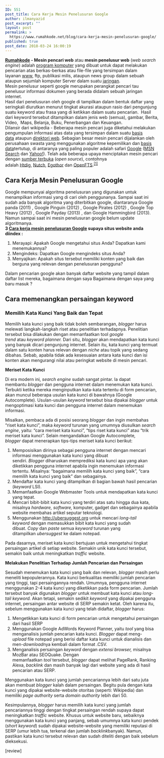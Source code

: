 ```yaml
---
ID: 551
post_title: Cara Kerja Mesin Penelusuran Google
author: ilmanyazid
post_excerpt: ""
layout: post
permalink: >
  https://www.rumahkode.net/blog/cara-kerja-mesin-penelusuran-google/
published: true
post_date: 2018-03-24 16:00:19
---
```

<div><b><a href="https://www.rumahkode.net/">Rumahkode</a> - Mesin pencari web</b> atau <b>mesin penelusur web</b> (<span lang="en" xml:lang="en"><i>web search engine</i></span>) adalah <a title="Program komputer" href="https://id.wikipedia.org/wiki/Program_komputer">program komputer</a> yang dibuat untuk dapat melakukan pencarian atas berkas-berkas atau file-file yang tersimpan dalam layanan <a class="mw-redirect" title="Http" href="https://www.rumahkode.net/">www</a>, ftp, publikasi milis, ataupun news group dalam sebuah ataupun sejumlah komputer Server dalam suatu <a title="Jaringan komputer" href="https://id.wikipedia.org/wiki/Jaringan_komputer">jaringan</a>.</div>
<div></div>
<div>Mesin penelusur seperti google merupakan perangkat pencari tau penelusur informasi dokumen yang berada didalam sebuah jaringan internet.</div>
<div></div>
<div>Hasil dari penelusuran oleh google di tampilkan dalam bentuk daftar yang seringkali diurutkan menurut tingkat akurasi ataupun rasio dari pengunjung suatu keyword atau frasa yang di ketikkan dalam suatu pencarian.  Hasil dari keyword tersebut ditampilkan dalam jenis web (semua), gambar, Berita, Video,  Maps, Belanja, Buku, Penerbangan dan Keuangan.</div>
<div></div>
<div>Dilansir dari wikipedia - Beberapa mesin pencari juga diketahui melakukan pengumpulan informasi atas data yang tersimpan dalam suatu <a class="mw-redirect" title="Basis data" href="https://id.wikipedia.org/wiki/Basis_data">basis data</a> ataupun <a title="Direktori web" href="https://id.wikipedia.org/wiki/Direktori_web">direktori web</a>. Sebagian besar mesin pencari dijalankan oleh perusahaan swasta yang menggunakan algoritme kepemilikan dan <a class="mw-redirect" title="Basis data" href="https://id.wikipedia.org/wiki/Basis_data">basis data</a>tertutup, di antaranya yang paling populer adalah safari <a title="Google" href="https://id.wikipedia.org/wiki/Google">Google</a> (<a title="Bing" href="https://id.wikipedia.org/wiki/Bing#MSN_Search">MSN Search</a> dan <a title="Yahoo!" href="https://id.wikipedia.org/wiki/Yahoo!">Yahoo!</a>). Telah ada beberapa upaya menciptakan mesin pencari dengan <a title="Sumber terbuka" href="https://id.wikipedia.org/wiki/Sumber_terbuka">sumber terbuka</a> (<i>open source</i>), contohnya adalah <a class="new" title="Htdig (halaman belum tersedia)" href="https://id.wikipedia.org/w/index.php?title=Htdig&amp;action=edit&amp;redlink=1">Htdig</a>, <a class="new" title="Nutch (halaman belum tersedia)" href="https://id.wikipedia.org/w/index.php?title=Nutch&amp;action=edit&amp;redlink=1">Nutch</a>, <a class="new" title="Egothor (halaman belum tersedia)" href="https://id.wikipedia.org/w/index.php?title=Egothor&amp;action=edit&amp;redlink=1">Egothor</a> dan <a class="new" title="OpenFTS (halaman belum tersedia)" href="https://id.wikipedia.org/w/index.php?title=OpenFTS&amp;action=edit&amp;redlink=1">OpenFTS</a>.<sup id="cite_ref-1" class="reference"><a href="https://id.wikipedia.org/wiki/Mesin_pencari_web#cite_note-1">[1]</a></sup></div>
<div></div>
<h2>Cara Kerja Mesin Penelusuran Google</h2>
<div>Google mempunyai algoritma penelusuran yang digunakan untuk menampilkan informasi yang di cari oleh penggunanya. Sampai saat ini sudah ada banyak algoritma yang diterbitkan google, diantaranya Google panda (2011) , Google Pinguin (2012) , Google Pirates (2012) , Google Top Heavy (2012) , Google Payday (2013) , dan Google Hammingbird (2013). Namun sampai saat ini mesin penelusuran google belum update algoritmanya.</div>
<div></div>
<div></div>
<div><b>3 <a href="https://www.rumahkode.net/blog/cara-kerja-mesin-penelusuran-google/">Cara kerja mesin penelusuran Google</a> supaya situs website anda diindex :</b></div>
<div class="qJHqsf">
<ol class="SL88me">
 	<li class="Wwqmhc">Merayapi: Apakah Google mengetahui situs Anda? Dapatkan kami menemukannya?</li>
 	<li class="Wwqmhc">Mengindeks: Dapatkan Google mengindeks situs Anda?</li>
 	<li class="Wwqmhc">Menyajikan: Apakah situs tersebut memiliki konten yang baik dan berguna yang relevan dengan penelusuran pengguna?</li>
</ol>
Dalam pencarian google akan banyak daftar website yang tampil dalam daftar list mereka, bagaimana dengan saya Bagaimana dengan saya yang baru masuk ?
<h2>Cara memenangkan persaingan keyword</h2>
<h3><strong>Memilih Kata Kunci Yang Baik dan Tepat</strong></h3>
Memilih kata kunci yang baik tidak boleh sembarangan, <em>blogger </em>harus melewati langkah-langkah riset atau penelitian terhadapnya. Penelitian tersebut bisa dilakukan dengan memanfaatkan tool <em>google trend </em>atau <em>keyword planner. </em>Dari situ, <em>blogger </em>akan mendapatkan kata kunci yang banyak dicari pengunjung internet. Selain itu, kata kunci yang termuat dalam satu konten harus relevan dengan <em>niche </em>atau topik yang sedang dibahas. Sebab, apabila tidak ada kesesuaian antara kata kunci dan isi konten akan mengurangi nilai atau peringkat website di mesin pencari.

<strong>Meriset Kata Kunci</strong>

Di era modern ini, <em>search engine </em>sudah sangat pintar. Ia dapat membantu <em>blogger </em>dan pengguna internet dalam menemukan kata kunci. Terbukti ketika mereka menginputkan kata-kata tertentu di form pencarian, akan muncul beberapa usulan kata kunci di bawahnya (Google Autocomplete). Usulan-usulan <em>keyword </em>tersebut bisa dipakai <em>blogger </em>untuk mengoptimasi kata kunci dan pengguna internet dalam menemukan informasi.

Misalkan, pembaca ada di posisi seorang <em>blogger </em>dan ingin membahas “riset kata kunci”, maka <em>keyword </em>turunan yang umumnya diusulkan <em>search engine</em>, yaitu: “cara meriset kata kunci”, “tips riset kata kunci” atau “trik meriset kata kunci”. Selain mengandalkan Google Autocomplete<em>, blogger </em>dapat menerapkan tips-tips meriset kata kunci berikut:
<ol>
 	<li>Memposisikan dirinya sebagai pengguna internet dengan mencari informasi menggunakan kata kunci yang dibuat sendiri. <em>Blogger </em>diharuskan memprediksi kata kunci apa yang akan diketikkan pengguna internet apabila ingin menemukan informasi tertentu. Misalnya: “bagaimana memilih kata kunci yang baik”, “cara memilih kata kunci yang baik” dan sebagainya.</li>
 	<li>Mendaftar kata kunci yang ditampilkan di bagian bawah hasil pencarian (<em>keyword </em>LSI).</li>
 	<li>Memanfaatkan Google Webmaster Tools untuk mendapatkan kata kunci yang tepat.</li>
 	<li>Mencari bibit-bibit kata kunci yang terdiri atas satu hingga dua kata, misalnya <em>hardware, software, </em>komputer, gadget dan sebagainya apabila website membahas artikel seputar teknologi.</li>
 	<li>Menggunakan <a href="http://ubersuggest.org/">http://ubersuggest.org</a> untuk mencari <em>long-tail keyword</em> dengan memasukkan bibit kata kunci yang sudah dibuat. <em>Copy </em>dan <em>paste </em>semua <em>keyword </em>turunan yang ditampilkan <em>ubersuggest </em>ke dalam notepad.</li>
</ol>
Pada dasarnya, meriset kata kunci bertujuan untuk mengetahui tingkat persaingan artikel di setiap website. Semakin unik kata kunci tersebut, semakin baik untuk meningkatkan <em>traffic </em>website.

<strong>Melakukan Penelitian Terhadap Jumlah Pencarian dan Persaingan</strong>

Sesudah menemukan kata kunci yang baik dan relevan, <em>blogger </em>masih perlu meneliti kepopulerannya. Kata kunci berkualitas memiliki jumlah pencarian yang tinggi, tapi persaingannya rendah. Umumnya, pengguna internet menggunakan 2-4 kata kunci yang diketikkan pada form pencarian. Jumlah tersebut banyak digunakan <em>blogger </em>untuk membuat kata kunci atau <em>long-tail keyword. </em>Akan tetapi, semakin sedikit <em>keyword </em>yang dipakai pengguna internet, persaingan antar website di SERP semakin ketat. Oleh karena itu, sebelum menggunakan kata kunci yang telah didaftar, <em>blogger </em>harus:
<ol>
 	<li>Mengetikkan kata kunci di form pencarian untuk mengetahui persaingan dari hasil SERP</li>
 	<li>Menggunakan Google AdWords Keyword Planner, yaitu <em>tool </em>yang bisa menganalisis jumlah pencarian kata kunci. <em>Blogger </em>dapat meng-<em>upload </em>file notepad yang berisi daftar kata kunci untuk dianalisis dan men-<em>download</em>nya kembali dalam format .CSV.</li>
 	<li>Menganalisis persaingan <em>keyword </em>dengan <em>extensi browser, </em>misalnya MozBar atau SEOQuake. Dengan memanfaatkan <em>tool </em>tersebut, <em>blogger </em>dapat melihat PageRank, Ranking Alexa, <em>backlink </em>dan masih banyak lagi dari website yang ada di hasil pencarian atau SERP.</li>
</ol>
Menggunakan kata kunci yang jumlah pencariannya lebih dari satu juta akan membuat <em>blogger </em>kalah dalam persaingan. Begitu pula dengan kata kunci yang dipakai website-website otoritas (seperti: Wikipedia) dan memiliki <em>page authority </em>serta <em>domain authority </em>lebih dari 50.

Kesimpulannya, <em>blogger </em>harus memilih kata kunci yang jumlah pencariannya tinggi dengan tingkat persaingan rendah supaya dapat meningkatkan <em>traffic </em>website. Khusus untuk website baru, sebaiknya menggunakan kata kunci yang panjang, sebab umumnya kata kunci pendek (<em>short keyword</em>) sudah dipakai website-website yang memiliki reputasi di SERP (umur lebih tua, terkenal dan jumlah <em>backlink</em>banyak). Namun, pastikan kata kunci tersebut relevan dan sudah diteliti dengan baik sebelum dieksekusi.

[review]

</div>
